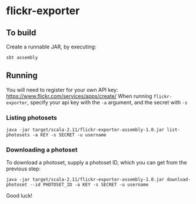 # flickr-exporter

## To build

Create a runnable JAR, by executing:

    sbt assembly

## Running

You will need to register for your own API key: https://www.flickr.com/services/apps/create/
When running `flickr-exporter`, specify your api key with the `-a` argument, and the secret with `-s`

### Listing photosets

    java -jar target/scala-2.11/flickr-exporter-assembly-1.0.jar list-photosets -a KEY -s SECRET -u username

### Downloading a photoset

To download a photoset, supply a photoset ID, which you can get from the previous step:

    java -jar target/scala-2.11/flickr-exporter-assembly-1.0.jar download-photoset --id PHOTOSET_ID -a KEY -s SECRET -u username

Good luck!
